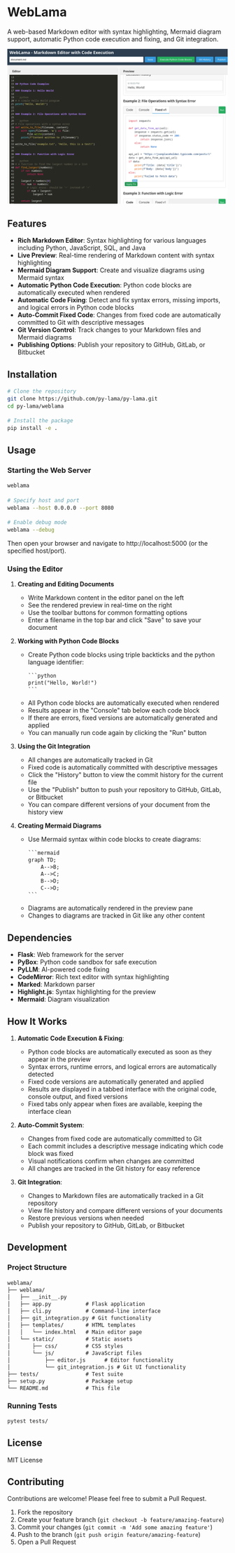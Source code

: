 # WebLama

A web-based Markdown editor with syntax highlighting, Mermaid diagram support, automatic Python code execution and fixing, and Git integration.

![WebLama.png](weblama.png)

## Features

- **Rich Markdown Editor**: Syntax highlighting for various languages including Python, JavaScript, SQL, and Java
- **Live Preview**: Real-time rendering of Markdown content with syntax highlighting
- **Mermaid Diagram Support**: Create and visualize diagrams using Mermaid syntax
- **Automatic Python Code Execution**: Python code blocks are automatically executed when rendered
- **Automatic Code Fixing**: Detect and fix syntax errors, missing imports, and logical errors in Python code blocks
- **Auto-Commit Fixed Code**: Changes from fixed code are automatically committed to Git with descriptive messages
- **Git Version Control**: Track changes to your Markdown files and Mermaid diagrams
- **Publishing Options**: Publish your repository to GitHub, GitLab, or Bitbucket

## Installation

```bash
# Clone the repository
git clone https://github.com/py-lama/py-lama.git
cd py-lama/weblama

# Install the package
pip install -e .
```

## Usage

### Starting the Web Server

```bash
weblama

# Specify host and port
weblama --host 0.0.0.0 --port 8080

# Enable debug mode
weblama --debug
```

Then open your browser and navigate to http://localhost:5000 (or the specified host/port).

### Using the Editor

1. **Creating and Editing Documents**
   - Write Markdown content in the editor panel on the left
   - See the rendered preview in real-time on the right
   - Use the toolbar buttons for common formatting options
   - Enter a filename in the top bar and click "Save" to save your document

2. **Working with Python Code Blocks**
   - Create Python code blocks using triple backticks and the python language identifier:
     ````
     ```python
     print("Hello, World!")
     ```
     ````
   - All Python code blocks are automatically executed when rendered
   - Results appear in the "Console" tab below each code block
   - If there are errors, fixed versions are automatically generated and applied
   - You can manually run code again by clicking the "Run" button

3. **Using the Git Integration**
   - All changes are automatically tracked in Git
   - Fixed code is automatically committed with descriptive messages
   - Click the "History" button to view the commit history for the current file
   - Use the "Publish" button to push your repository to GitHub, GitLab, or Bitbucket
   - You can compare different versions of your document from the history view

4. **Creating Mermaid Diagrams**
   - Use Mermaid syntax within code blocks to create diagrams:
     ````
     ```mermaid
     graph TD;
         A-->B;
         A-->C;
         B-->D;
         C-->D;
     ```
     ````
   - Diagrams are automatically rendered in the preview pane
   - Changes to diagrams are tracked in Git like any other content

## Dependencies

- **Flask**: Web framework for the server
- **PyBox**: Python code sandbox for safe execution
- **PyLLM**: AI-powered code fixing
- **CodeMirror**: Rich text editor with syntax highlighting
- **Marked**: Markdown parser
- **Highlight.js**: Syntax highlighting for the preview
- **Mermaid**: Diagram visualization

## How It Works

1. **Automatic Code Execution & Fixing**:
   - Python code blocks are automatically executed as soon as they appear in the preview
   - Syntax errors, runtime errors, and logical errors are automatically detected
   - Fixed code versions are automatically generated and applied
   - Results are displayed in a tabbed interface with the original code, console output, and fixed versions
   - Fixed tabs only appear when fixes are available, keeping the interface clean

2. **Auto-Commit System**:
   - Changes from fixed code are automatically committed to Git
   - Each commit includes a descriptive message indicating which code block was fixed
   - Visual notifications confirm when changes are committed
   - All changes are tracked in the Git history for easy reference

3. **Git Integration**:
   - Changes to Markdown files are automatically tracked in a Git repository
   - View file history and compare different versions of your documents
   - Restore previous versions when needed
   - Publish your repository to GitHub, GitLab, or Bitbucket

## Development

### Project Structure

```
weblama/
├── weblama/
│   ├── __init__.py
│   ├── app.py           # Flask application
│   ├── cli.py           # Command-line interface
│   ├── git_integration.py # Git functionality
│   ├── templates/       # HTML templates
│   │   └── index.html   # Main editor page
│   └── static/          # Static assets
│       ├── css/         # CSS styles
│       └── js/          # JavaScript files
│           ├── editor.js      # Editor functionality
│           └── git_integration.js # Git UI functionality
├── tests/               # Test suite
├── setup.py             # Package setup
└── README.md            # This file
```

### Running Tests

```bash
pytest tests/
```

## License

MIT License

## Contributing

Contributions are welcome! Please feel free to submit a Pull Request.

1. Fork the repository
2. Create your feature branch (`git checkout -b feature/amazing-feature`)
3. Commit your changes (`git commit -m 'Add some amazing feature'`)
4. Push to the branch (`git push origin feature/amazing-feature`)
5. Open a Pull Request
